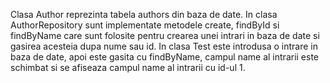 Clasa Author reprezinta tabela authors din baza de date. In clasa AuthorRepository sunt implementate metodele create, findById si findByName care sunt folosite pentru crearea unei intrari in baza de date si gasirea acesteia dupa nume sau id. In clasa Test este introdusa o intrare in baza de date, apoi este gasita cu findByName, campul name al intrarii este schimbat si se afiseaza campul name al intrarii cu id-ul 1.
